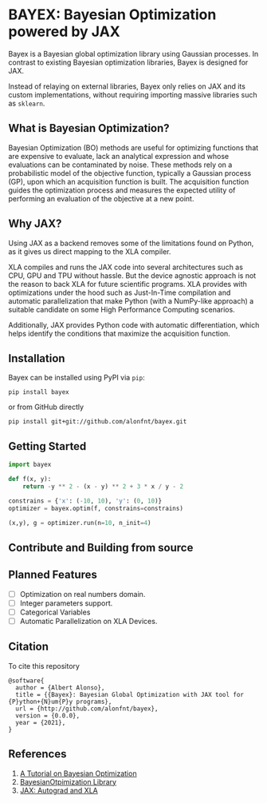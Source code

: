 # BAYEX: Bayesian Optimization powered by JAX
Bayex is a Bayesian global optimization library using Gaussian processes.
In contrast to existing Bayesian optimization libraries, Bayex is designed for JAX.

Instead of relaying on external libraries, Bayex only relies on JAX and its custom implementations, without requiring importing massive libraries such as `sklearn`.

## What is Bayesian Optimization?

Bayesian Optimization (BO) methods are useful for optimizing functions that are expensive to evaluate, lack an analytical expression and whose evaluations can be contaminated by noise. These methods rely on a probabilistic model of the objective function, typically a Gaussian process (GP), upon which an acquisition function is built. The acquisition function guides the optimization process and measures the expected utility of performing an evaluation of the objective at a new point. 

## Why JAX?
Using JAX as a backend removes some of the limitations found on Python, as it gives us direct mapping to the XLA compiler.

XLA compiles and runs the JAX code into several architectures such as CPU, GPU and TPU without hassle. But the device agnostic approach is not the reason to back XLA for future scientific programs. XLA provides with optimizations under the hood such as Just-In-Time compilation and automatic parallelization that make Python (with a NumPy-like approach) a suitable candidate on some High Performance Computing scenarios.

Additionally, JAX provides Python code with automatic differentiation, which helps identify the conditions that maximize the acquisition function.


## Installation
Bayex can be installed using PyPI via `pip`:
```
pip install bayex
```
or from GitHub directly
```
pip install git+git://github.com/alonfnt/bayex.git
```
## Getting Started
```python
import bayex

def f(x, y):
    return -y ** 2 - (x - y) ** 2 + 3 * x / y - 2

constrains = {'x': (-10, 10), 'y': (0, 10)}
optimizer = bayex.optim(f, constrains=constrains)

(x,y), g = optimizer.run(n=10, n_init=4)
```
## Contribute and Building from source

## Planned Features
- [ ] Optimization on real numbers domain.
- [ ] Integer parameters support.
- [ ] Categorical Variables 
- [ ] Automatic Parallelization on XLA Devices.

## Citation
To cite this repository
```
@software{
  author = {Albert Alonso},
  title = {{Bayex}: Bayesian Global Optimization with JAX tool for {P}ython+{N}um{P}y programs},
  url = {http://github.com/alonfnt/bayex},
  version = {0.0.0},
  year = {2021},
}
```
## References
1. [A Tutorial on Bayesian Optimization](https://arxiv.org/abs/1807.02811)
2. [BayesianOtpimization Library](https://github.com/fmfn/BayesianOptimization)
3. [JAX: Autograd and XLA](https://github.com/google/jax)
